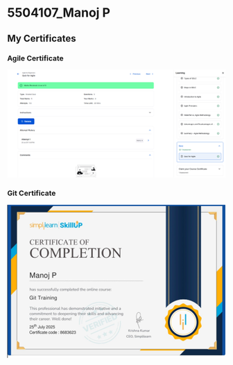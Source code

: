 # 5504107_Manoj P
## My Certificates

### Agile Certificate  
![Agile Certificate](SDLC/agile.png)

### Git Certificate  
![Git Certificate](GIT/certificates/git_certificate.jpg)
